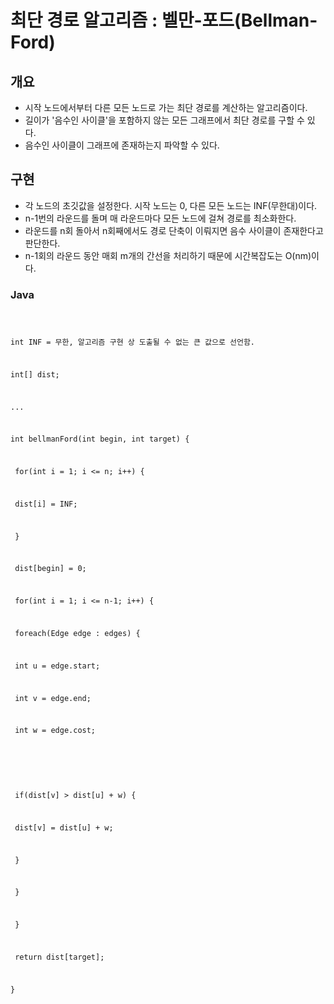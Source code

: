 #	최단 경로 알고리즘 : 벨만-포드(Bellman-Ford)

## 개요

- 시작 노드에서부터 다른 모든 노드로 가는 최단 경로를 계산하는 알고리즘이다.
- 길이가 '음수인 사이클'을 포함하지 않는 모든 그래프에서 최단 경로를 구할 수 있다.
- 음수인 사이클이 그래프에 존재하는지 파악할 수 있다.



## 구현

- 각 노드의 초깃값을 설정한다. 시작 노드는 0, 다른 모든 노드는 INF(무한대)이다.
- n-1번의 라운드를 돌며 매 라운드마다 모든 노드에 걸쳐 경로를 최소화한다.
- 라운드를 n회 돌아서 n회째에서도 경로 단축이 이뤄지면 음수 사이클이 존재한다고 판단한다.
- n-1회의 라운드 동안 매회 m개의 간선을 처리하기 때문에 시간복잡도는 O(nm)이다.



###	Java

<code>

int INF = 무한, 알고리즘 구현 상 도출될 수 없는 큰 값으로 선언함.

int[] dist;

...

int bellmanFord(int begin, int target) {

​	for(int i = 1; i <= n; i++) {

​		dist[i] = INF;

​	}



​	dist[begin] = 0;

​	for(int i = 1; i <= n-1; i++) {

​		foreach(Edge edge : edges) {

​			int u = edge.start;

​			int v = edge.end;

​			int w = edge.cost;

​		

​			if(dist[v] > dist[u] + w) {

​				dist[v] = dist[u] + w;

​			}

​		}

​	}

​	return dist[target];

}

</code>